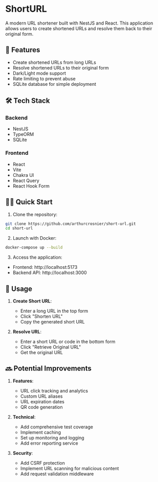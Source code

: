 # ShortURL

A modern URL shortener built with NestJS and React. This application allows users to create shortened URLs and resolve them back to their original form.

## 🚀 Features

- Create shortened URLs from long URLs
- Resolve shortened URLs to their original form
- Dark/Light mode support
- Rate limiting to prevent abuse
- SQLite database for simple deployment

## 🛠️ Tech Stack

### Backend

- NestJS
- TypeORM
- SQLite

### Frontend

- React
- Vite
- Chakra UI
- React Query
- React Hook Form

## 🏃‍♂️ Quick Start

1. Clone the repository:

```bash
git clone https://github.com/arthurcrosnier/short-url.git
cd short-url
```

2. Launch with Docker:

```bash
docker-compose up --build
```

3. Access the application:

- Frontend: http://localhost:5173
- Backend API: http://localhost:3000

## 🎯 Usage

1. **Create Short URL**:

   - Enter a long URL in the top form
   - Click "Shorten URL"
   - Copy the generated short URL

2. **Resolve URL**:
   - Enter a short URL or code in the bottom form
   - Click "Retrieve Original URL"
   - Get the original URL

## 🔜 Potential Improvements

1. **Features**:

   - URL click tracking and analytics
   - Custom URL aliases
   - URL expiration dates
   - QR code generation

2. **Technical**:

   - Add comprehensive test coverage
   - Implement caching
   - Set up monitoring and logging
   - Add error reporting service

3. **Security**:
   - Add CSRF protection
   - Implement URL scanning for malicious content
   - Add request validation middleware
